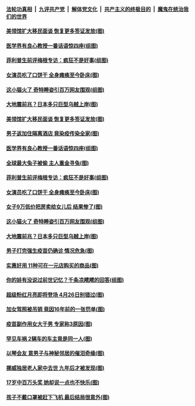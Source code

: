 

####  [法轮功真相](../../../../basic/blob/master/README.md?t=04142031) &nbsp;|&nbsp; [九评共产党](../../../../9ping.md/blob/master/README.md?t=04142031) &nbsp;|&nbsp; [解体党文化](../../../../jtdwh.md/blob/master/README.md?t=04142031)  &nbsp;|&nbsp; [共产主义的终极目的](../../../../gczydzjmd.md/blob/master/README.md?t=04142031) &nbsp;|&nbsp; [魔鬼在统治我们的世界](../../../../mgztzwmdsj.md/blob/master/README.md?t=04142031) 

#### [美领馆扩大移民面谈 恢复更多签证发放(图)](../pages/p3/968732.md?t=04142031) 

#### [医学界有良心教授一番话语惊四座(组图)](../pages/p3/968538.md?t=04142031) 

#### [菲利普生前评梅根专访：疯狂不是好事(组图)](../pages/p3/968659.md?t=04142031) 

#### [女演员吃了口饼干 全身瘫痪至今卧床(图)](../pages/p3/968656.md?t=04142031) 

#### [这小猫火了 奇特睡姿引百万网友围观(组图)](../pages/p3/968637.md?t=04142031) 

#### [大地震前兆？日本多只巨型乌贼上岸(图)](../pages/p3/968561.md?t=04142031) 

#### [美领馆扩大移民面谈 恢复更多签证发放(图)](../pages/p3/968732.md?t=04142031) 

#### [男子返加住隔离酒店 竟染疫传染全家(图)](../pages/p3/968705.md?t=04142031) 

#### [医学界有良心教授一番话语惊四座(组图)](../pages/p3/968538.md?t=04142031) 

#### [全球最大兔子被偷 主人重金寻兔(图)](../pages/p3/968679.md?t=04142031) 

#### [菲利普生前评梅根专访：疯狂不是好事(组图)](../pages/p3/968659.md?t=04142031) 

#### [女演员吃了口饼干 全身瘫痪至今卧床(图)](../pages/p3/968656.md?t=04142031) 

#### [女子9万低价把房卖给女儿后 结果惨了(图)](../pages/p3/968642.md?t=04142031) 

#### [这小猫火了 奇特睡姿引百万网友围观(组图)](../pages/p3/968637.md?t=04142031) 

#### [大地震前兆？日本多只巨型乌贼上岸(图)](../pages/p3/968561.md?t=04142031) 

#### [男子打完强生疫苗仍确诊 情况危急(图)](../pages/p3/968553.md?t=04142031) 

#### [实惠好用 11种可在一元店购买的商品(图)](../pages/p3/968554.md?t=04142031) 

#### [你的娃有没说过前世记忆？千条凉飕飕的回答(组图)](../pages/p3/968539.md?t=04142031) 

#### [超级粉红月亮即将登场 4月26日别错过(图)](../pages/p3/968547.md?t=04142031) 

#### [加女驾照被吊销 竟因16年前的一张罚单(图)](../pages/p3/968488.md?t=04142031) 

#### [疫苗副作用女大于男 专家称3原因(图)](../pages/p3/968455.md?t=04142031) 

#### [罕见车祸 2辆车的车主竟是同一人(图)](../pages/p3/968451.md?t=04142031) 

#### [以琴会友 意男子与神秘邻居的催泪奇缘(图)](../pages/p3/968394.md?t=04142031) 

#### [挪威独居老人家中去世 九年后才被发现(图)](../pages/p3/968385.md?t=04142031) 

#### [17岁中百万头奖 她却说一点也不快乐(图)](../pages/p3/968133.md?t=04142031) 

#### [孩子不戴口罩被赶下飞机 最后结局很意外(图)](../pages/p3/968237.md?t=04142031) 


